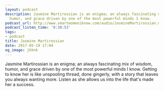 ```yaml
---
layout: podcast
description: Jasmine Martirossian is an enigma; an always fascinating mix of wisdom,
  humor, and grace driven by one of the most powerful minds I know.
podcast_url: http://www.smartwomeniknow.com/audio/JasmineMartirossian.mp3
podcast_listen_time: '0:38:53'
tags:
- podcast
title: Jasmine Martirossian
date: 2017-05-19 17:04
og_image: jkknk
---
```



Jasmine Martirossian is an enigma; an always fascinating mix of wisdom, humor, and grace driven by one of the most powerful minds I know. Getting to know her is like unspooling thread, done gingerly, with a story that leaves you always wanting more. Listen as she allows us into the life that's made her a success.